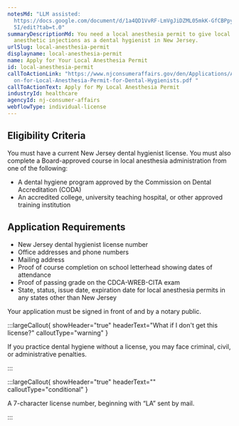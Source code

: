 ```yaml
---
notesMd: "LLM assisted:
  https://docs.google.com/document/d/1a4QD1VvRF-LmVgJiDZML05mkK-GfCBPpyap9Aw8SZ\
  5I/edit?tab=t.0"
summaryDescriptionMd: You need a local anesthesia permit to give local
  anesthetic injections as a dental hygienist in New Jersey.
urlSlug: local-anesthesia-permit
displayname: local-anesthesia-permit
name: Apply for Your Local Anesthesia Permit
id: local-anesthesia-permit
callToActionLink: "https://www.njconsumeraffairs.gov/den/Applications/Applicati\
  on-for-Local-Anesthesia-Permit-for-Dental-Hygienists.pdf "
callToActionText: Apply for My Local Anesthesia Permit
industryId: healthcare
agencyId: nj-consumer-affairs
webflowType: individual-license
---
```


## Eligibility Criteria

You must have a current New Jersey dental hygienist license.
You must also complete a Board-approved course in local anesthesia administration from one of the following:

- A dental hygiene program approved by the Commission on Dental Accreditation (CODA)
- An accredited college, university teaching hospital, or other approved training institution

## Application Requirements

- New Jersey dental hygienist license number
- Office addresses and phone numbers
- Mailing address
- Proof of course completion on school letterhead showing dates of attendance
- Proof of passing grade on the CDCA-WREB-CITA exam
- State, status, issue date, expiration date for local anesthesia permits in any states other than New Jersey

Your application must be signed in front of and by a notary public.

:::largeCallout{ showHeader="true" headerText="What if I don't get this license?" calloutType="warning" }

If you practice dental hygiene without a license, you may face criminal, civil, or administrative penalties.

:::

:::largeCallout{ showHeader="true" headerText="" calloutType="conditional" }

A 7-character license number, beginning with “LA” sent by mail.

:::
